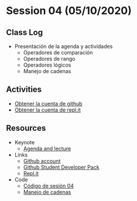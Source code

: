 # Session 04 (05/10/2020)

## Class Log
* Presentación de la agenda y actividades
    * Operadores de comparación
    * Operadores de rango
    * Operadores lógicos
    * Manejo de cadenas

## Activities
* [Obtener la cuenta de github](https://education.github.com/pack)
* [Obtener la cuenta de repl.it](https://repl.it)


## Resources
* Keynote
  * [Agenda and lecture](../resources/Session_04/keynotes/MPOO_Session_4.pdf)
* Links
  * [Github account](https://github.com)
  * [Github Student Developer Pack](https://education.github.com/pack)
  * [Repl.it](https://repl.it)
* Code
    * [Código de sesión 04](../resources/Session_04/code/session_04.swift)
    * [Manejo de cadenas](../resources/Session_04/code/cadenas.swift)